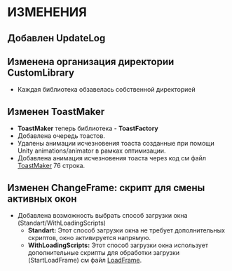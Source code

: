 # **ИЗМЕНЕНИЯ**

## Добавлен **UpdateLog**

## Изменена организация директории **CustomLibrary**

* Каждая библиотека обзавелась собственной директорией

## Изменен **ToastMaker**

* **ToastMaker** теперь библиотека - **ToastFactory**
* Добавлена очередь тоастов.
* Удалены анимации исчезновения тоаста созданные при помощи Unity animations/animator в рамках оптимизации.
* Добавлена анимация исчезновения тоаста через код см файл [ToastMaker](Assets\Scripts\CustomLibrary\ToastMaker\ToastMaker.cs) 76 строка.

## Изменен **ChangeFrame**: скрипт для смены активных окон

* Добавлена возможность выбрать способ загрузки окна (Standart/WithLoadingScripts)
    * **Standart:**  Этот способ загрузки окна не требует дополнительных скриптов, окно активируется напрямую.
    * **WithLoadingScripts:** Этот способ загрузки окна использует дополнительные скрипты для обработки загрузки (StartLoadFrame) см файл [LoadFrame](Assets/Scripts/CustomLibrary/FrameLoader/LoadFrame.cs).